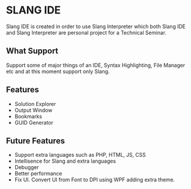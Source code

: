 # SLANG IDE

Slang IDE is created in order to use Slang Interpreter which both Slang IDE and Slang Interpreter are personal project for a Technical Seminar.

## What Support

Support some of major things of an IDE, Syntax Highlighting, File Manager etc and at this moment support only Slang. 


## Features

* Solution Explorer
* Output Window
* Bookmarks
* GUID Generator

## Future Features

* Support extra languages such as PHP, HTML, JS, CSS
* Intellisence for Slang and extra languages
* Debugger
* Better performance
* Fix UI. Convert UI from Font to DPI using WPF adding extra theme.
